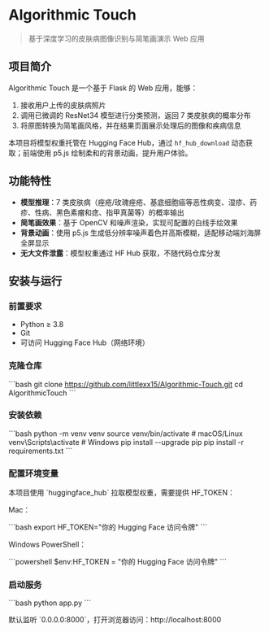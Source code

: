 # Algorithmic Touch

> 基于深度学习的皮肤病图像识别与简笔画演示 Web 应用

## 项目简介

Algorithmic Touch 是一个基于 Flask 的 Web 应用，能够：

1. 接收用户上传的皮肤病照片  
2. 调用已微调的 ResNet34 模型进行分类预测，返回 7 类皮肤病的概率分布  
3. 将原图转换为简笔画风格，并在结果页面展示处理后的图像和疾病信息  

本项目将模型权重托管在 Hugging Face Hub，通过 `hf_hub_download` 动态获取；前端使用 p5.js 绘制柔和的背景动画，提升用户体验。

## 功能特性

- **模型推理**：7 类皮肤病（痤疮/玫瑰痤疮、基底细胞癌等恶性病变、湿疹、药疹、性病、黑色素瘤和痣、指甲真菌等）的概率输出  
- **简笔画效果**：基于 OpenCV 和噪声渲染，实现可配置的白线手绘效果  
- **背景动画**：使用 p5.js 生成低分辨率噪声着色并高斯模糊，适配移动端刘海屏全屏显示  
- **无大文件泄露**：模型权重通过 HF Hub 获取，不随代码仓库分发  


## 安装与运行

### 前置要求

- Python ≥ 3.8  
- Git  
- 可访问 Hugging Face Hub（网络环境）

### 克隆仓库

\`\`\`bash
git clone https://github.com/littlexx15/Algorithmic-Touch.git
cd AlgorithmicTouch
\`\`\`

### 安装依赖

\`\`\`bash
python -m venv venv
source venv/bin/activate      # macOS/Linux
venv\Scripts\activate       # Windows
pip install --upgrade pip
pip install -r requirements.txt
\`\`\`

### 配置环境变量

本项目使用 \`huggingface_hub\` 拉取模型权重，需要提供 HF_TOKEN：

Mac：

\`\`\`bash
export HF_TOKEN="你的 Hugging Face 访问令牌"
\`\`\`

Windows PowerShell：

\`\`\`powershell
$env:HF_TOKEN = "你的 Hugging Face 访问令牌"
\`\`\`

### 启动服务

\`\`\`bash
python app.py
\`\`\`

默认监听 \`0.0.0.0:8000\`，打开浏览器访问：http://localhost:8000




